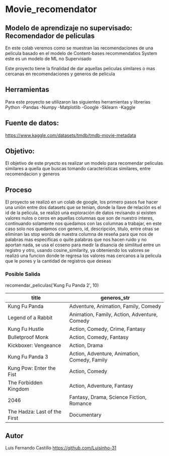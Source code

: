 # Movie_recomendator
## Modelo de aprendizaje no supervisado: Recomendador de peliculas
En este colab veremos como se muestran las recomendaciones de una pelicula basado en el modelo de Content-bases recommendatios System este es un modelo de ML no Supervisado

Este proyecto tiene la finalidad de dar aquellas peliculas similares o mas cercanas
en recomendaciones y generos de pelicula

## Herramientas
Para este proyecto se utilizaron las siguientes herramientas y librerias
Python
-Pandas
-Numpy
-Matplotlib
-Google 
-Sklearn
-Kaggle

## Fuente de datos:
https://www.kaggle.com/datasets/tmdb/tmdb-movie-metadata

## Objetivo:

El objetivo de este pryecto es realizar un modelo para recomendar peliculas similares 
a quella que buscas tomando caracteristicas similares, entre recomendacion y generos 

## Proceso
El proyecto se realizó en un colab de google, los primero pasos fue hacer una unión
entre dos datasets que se tenian, donde la llave de relación es el id de la pelicula, 
se realizó una exploración de datos revisando si existen valores nulos o ceros en aquellas
columnas que son de nuestro interes, continuando solamente nos quedamos con las columnas
a trabajar, en este caso solo nos quedamos con genero, id, descripción, titulo, entre otras 
se eliminan las stop words de nuestra columna de reseña para que nos de palabras mas especificas
o quite palabras que nos hacen ruido y no aportan nada, se usa el coseno para medir la disancia de 
similitud entre un registro y otro, usando cosine_similarity, ya obteniendo los valores 
se realizó una funcion donde te regresa los valores mas cercanos a la pelicula que le pones 
y la cantidad de registros que deseas

### Posible Salida
recomendar_peliculas('Kung Fu Panda 2', 10)

| title                        | generos_str                                            |
|------------------------------|--------------------------------------------------------|
| Kung Fu Panda                | Adventure, Animation, Family, Comedy                   |
| Legend of a Rabbit           | Animation, Family, Action, Adventure, Comedy           |
| Kung Fu Hustle               | Action, Comedy, Crime, Fantasy                         |
| Bulletproof Monk             | Action, Comedy, Fantasy                                |
| Kickboxer: Vengeance         | Action, Drama                                          |
| Kung Fu Panda 3              | Action, Adventure, Animation, Comedy, Family           |
| Kung Pow: Enter the Fist     | Action, Comedy                                         |
| The Forbidden Kingdom        | Action, Adventure, Fantasy                             |
| 2046                         | Fantasy, Drama, Science Fiction, Romance               |
| The Hadza: Last of the First | Documentary                                            |


## Autor
Luis Fernando Castillo https://github.com/Luisinho-31
